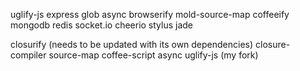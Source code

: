 uglify-js
express
glob
async
browserify
mold-source-map
coffeeify
mongodb
redis
socket.io
cheerio
stylus
jade

closurify (needs to be updated with its own dependencies)
    closure-compiler
    source-map
    coffee-script
    async
    uglify-js (my fork)

